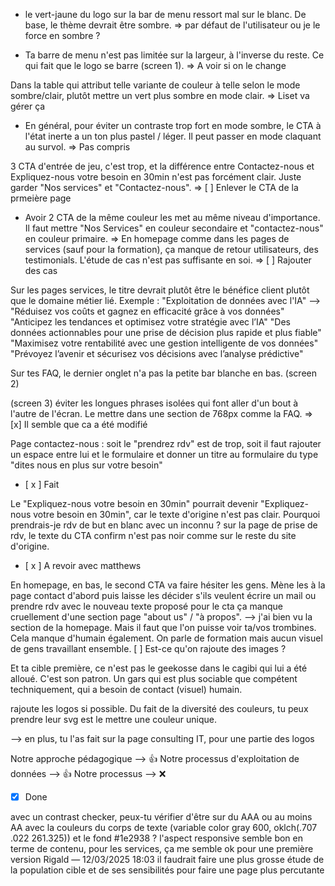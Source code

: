 - le vert-jaune du logo sur la bar de menu ressort mal sur le blanc. De base, le thème devrait être sombre. 
=> par défaut de l'utilisateur ou je le force en sombre ?

- Ta barre de menu n'est pas limitée sur la largeur, à l'inverse du reste. Ce qui fait que le logo se barre (screen 1). 
=> A voir si on le change

Dans la table qui attribut telle variante de couleur à telle selon le mode sombre/clair, plutôt mettre un vert plus sombre en mode clair. 
=> Liset va gérer ça

- En général, pour éviter un contraste trop fort en mode sombre, le CTA à l'état inerte a un ton plus pastel / léger. Il peut passer en mode claquant au survol.
=> Pas compris

3 CTA d'entrée de jeu, c'est trop, et la différence entre Contactez-nous et Expliquez-nous votre besoin en 30min n'est pas forcément clair. Juste garder "Nos services" et "Contactez-nous". 
=> [ ] Enlever le CTA de la prmeière page

- Avoir 2 CTA de la même couleur les met au même niveau d'importance. Il faut mettre "Nos Services" en couleur secondaire et "contactez-nous" en couleur primaire.
=> 
En homepage comme dans les pages de services (sauf pour la formation), ça manque de retour utilisateurs, des testimonials. L'étude de cas n'est pas suffisante en soi. 
=> [ ] Rajouter des cas

Sur les pages services, le titre devrait plutôt être le bénéfice client plutôt que le domaine métier lié. 
Exemple : "Exploitation de données avec l'IA" --> 
"Réduisez vos coûts et gagnez en efficacité grâce à vos données"
"Anticipez les tendances et optimisez votre stratégie avec l’IA" 
"Des données actionnables pour une prise de décision plus rapide et plus fiable"
"Maximisez votre rentabilité avec une gestion intelligente de vos données"
"Prévoyez l’avenir et sécurisez vos décisions avec l’analyse prédictive"

Sur tes FAQ, le dernier onglet n'a pas la petite bar blanche en bas. (screen 2) 

(screen 3) éviter les longues phrases isolées qui font aller d'un bout à l'autre de l'écran. Le mettre dans une section de 768px comme la FAQ. 
=> [x] Il semble que ca a été modifié


Page contactez-nous : 
soit le "prendrez rdv" est de trop, soit il faut rajouter un espace entre lui et le formulaire et donner un titre au formulaire du type "dites nous en plus sur votre besoin"
- [ x ] Fait

Le "Expliquez-nous votre besoin en 30min" pourrait devenir "Expliquez-nous votre besoin en 30min", car le texte d'origine n'est pas clair. Pourquoi prendrais-je rdv de but en blanc avec un inconnu ?
sur la page de prise de rdv, le texte du CTA confirm n'est pas noir comme sur le reste du site d'origine.
- [ x ] A revoir avec matthews



En homepage, en bas, le second CTA va faire hésiter les gens. Mène les à la page contact d'abord puis laisse les décider s'ils veulent écrire un mail ou prendre rdv avec le nouveau texte proposé pour le cta
ça manque cruellement d'une section page "about us" / "à propos".
--> j'ai bien vu la section de la homepage. Mais il faut que l'on puisse voir ta/vos trombines. 
Cela manque d'humain également. 
On parle de formation mais aucun visuel de gens travaillant ensemble. 
[  ] Est-ce qu'on rajoute des images ?

Et ta cible première, ce n'est pas le geekosse dans le cagibi qui lui a été alloué. C'est son patron. Un gars qui est plus sociable que compétent techniquement, qui a besoin de contact (visuel) humain. 



rajoute les logos si possible. Du fait de la diversité des couleurs, tu peux prendre leur svg est le mettre une couleur unique.

--> en plus, tu l'as fait sur la page consulting IT, pour une partie des logos 


Notre approche pédagogique --> 👍 
Notre processus d'exploitation de données --> 👍 
Notre processus --> ❌
- [x] Done


avec un contrast checker, peux-tu vérifier d'être sur du AAA ou au moins AA avec la couleurs du corps de texte (variable color gray 600, oklch(.707 .022 261.325)) et le fond #1e2938 ?
l'aspect responsive semble bon
en terme de contenu, pour les services, ça me semble ok pour une première version
Rigald — 12/03/2025 18:03
il faudrait faire une plus grosse étude de la population cible et de ses sensibilités pour faire une page plus percutante